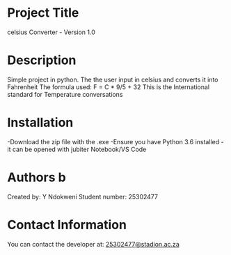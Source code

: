# Project Title
celsius Converter - Version 1.0

# Description
Simple project in python. The the user input in celsius and converts it into Fahrenheit
The formula used: F = C * 9/5 + 32
This is the International standard for Temperature conversations

# Installation
-Download the zip file with the .exe
-Ensure you have Python 3.6 installed 
-it can be opened with jubiter Notebook/VS Code

# Authors b
 Created by: Y Ndokweni
 Student number: 25302477

 # Contact Information
 You can contact the developer at: 25302477@stadion.ac.za
